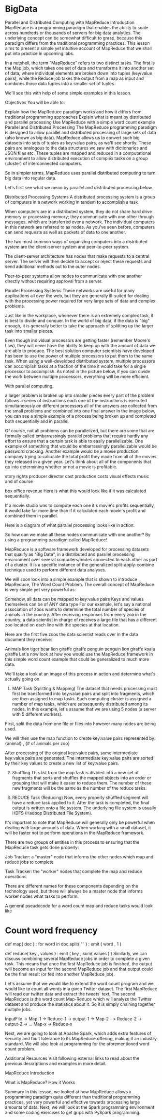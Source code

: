 # BigData

Parallel and Distributed Computing with MapReduce
Introduction
MapReduce is a programming paradigm that enables the ability to scale across hundreds or thousands of servers for big data analytics. The underlying concept can be somewhat difficult to grasp, because this paradigm differs from the traditional programming practices. This lesson aims to present a simple yet intuitive account of MapReduce that we shall put into practice in upcoming labs.

In a nutshell, the term "MapReduce" refers to two distinct tasks. The first is the Map job, which takes one set of data and transforms it into another set of data, where individual elements are broken down into tuples (key/value pairs), while the Reduce job takes the output from a map as input and combines those data tuples into a smaller set of tuples.

We'll see this with help of some simple examples in this lesson.

Objectives
You will be able to:

Explain how the MapReduce paradigm works and how it differs from traditional programming approaches
Explain what is meant by distributed and parallel processing
Use MapReduce with a simple word count example
Parallel and Distributed Processing
The MapReduce programming paradigm is designed to allow parallel and distributed processing of large sets of data (also known as big data). MapReduce allows us to convert such big datasets into sets of tuples as key:value pairs, as we'll see shortly. These pairs are analogous to the data structures we saw with dictionaries and JSON files etc. These tuples are mapped and reduced in a computational environment to allow distributed execution of complex tasks on a group (cluster) of interconnected computers.

So in simpler terms, MapReduce uses parallel distributed computing to turn big data into regular data.

Let's first see what we mean by parallel and distributed processing below.

Distributed Processing Systems
A distributed processing system is a group of computers in a network working in tandem to accomplish a task

When computers are in a distributed system, they do not share hard drive memory or processing memory; they communicate with one other through messages, which are transferred over a network. The individual computers in this network are referred to as nodes. As you've seen before, computers can send requests as well as packets of data to one another.

The two most common ways of organizing computers into a distributed system are the client-server system and peer-to-peer system.

The client-server architecture has nodes that make requests to a central server. The server will then decide to accept or reject these requests and send additional methods out to the outer nodes.

Peer-to-peer systems allow nodes to communicate with one another directly without requiring approval from a server.



Parallel Processing Systems
These networks are useful for many applications all over the web, but they are generally ill-suited for dealing with the processing power required for very large sets of data and complex problems.

Just like in the workplace, whenever there is an extremely complex task, it is best to divide and conquer. In the world of big data, if the data is "big" enough, it is generally better to take the approach of splitting up the larger task into smaller pieces.

Even though individual processors are getting faster (remember Moore's Law), they will never have the ability to keep up with the amount of data we are able to produce. The best solution computer scientists have developed has been to use the power of multiple processors to put them to the same task. When using a well-developed distributed system, multiple processors can accomplish tasks at a fraction of the time it would take for a single processor to accomplish. As noted in the picture below, if you can divide the work between multiple processors, everything will be more efficient.

With parallel computing:

a larger problem is broken up into smaller pieces
every part of the problem follows a series of instructions
each one of the instructions is executed simultaneously on different processors
all of the answers are collected from the small problems and combined into one final answer
In the image below, you can see a simple example of a process being broken up and completed both sequentially and in parallel.



Of course, not all problems can be parallelized, but there are some that are formally called embarrassingly parallel problems that require hardly any effort to ensure that a certain task is able to easily parallelizable. One example of something that would be embarrassingly parallelizable would be password cracking. Another example would be a movie production company trying to calculate the total profit they made from all of the movies they released in a given year. Let's think about all of the components that go into determining whether or not a movie is profitable.

story rights
producer
director
cast
production costs
visual effects
music
and of course

box office revenue
Here is what this would look like if it was calculated sequentially.

If a movie studio was to compute each one it's movie's profits sequentially, it would take far more time than if it calculated each movie's profit and combined them in parallel.

Here is a diagram of what parallel processing looks like in action:



So how can we make all these nodes communicate with one another? By using a programming paradigm called MapReduce!

MapReduce is a software framework developed for processing datasets that qualify as "Big Data", in a distributed and parallel processing environment over several computers/nodes connected to each other as part of a cluster. It is a specific instance of the generalized split-apply-combine technique used to perform different data analyses.

We will soon look into a simple example that is shown to introduce MapReduce, The Word Count Problem. The overall concept of MapReduce is very simple yet very powerful as:

Somehow, all data can be mapped to key:value pairs
Keys and values themselves can be of ANY data type
For our example, let's say a national association of zoos wants to determine the total number of species of animals in the country. After receiving responses from every zoo in the country, a data scientist in charge of receives a large file that has a different zoo located on each line with the species at that location.

Here are the first five zoos the data scientist reads over in the data document they receive:

Animals
lion tiger bear
lion giraffe
giraffe penguin
penguin lion giraffe
koala giraffe
Let's now look at how you would use the MapReduce framework in this simple word count example that could be generalized to much more data.

We'll take a look at an image of this process in action and determine what's actually going on.



1. MAP Task (Splitting & Mapping)
The dataset that needs processing must first be transformed into key:value pairs and split into fragments, which are then assigned to map tasks. Each computing cluster is assigned a number of map tasks, which are subsequently distributed among its nodes. In this example, let's assume that we are using 5 nodes (a server with 5 different workers).

First, split the data from one file or files into however many nodes are being used.

We will then use the map function to create key:value pairs represented by:
{animal} , {# of animals per zoo}

After processing of the original key:value pairs, some intermediate key:value pairs are generated. The intermediate key:value pairs are sorted by their key values to create a new list of key:value pairs.

2. Shuffling
This list from the map task is divided into a new set of fragments that sorts and shuffles the mapped objects into an order or grouping that will make it easier to reduce them. The number of these new fragments will be the same as the number of the reduce tasks.

3. REDUCE Task (Reducing)
Now, every properly shuffled segment will have a reduce task applied to it. After the task is completed, the final output is written onto a file system. The underlying file system is usually HDFS (Hadoop Distributed File System).

It's important to note that MapReduce will generally only be powerful when dealing with large amounts of data. When working with a small dataset, it will be faster not to perform operations in the MapReduce framework.

There are two groups of entities in this process to ensuring that the MapReduce task gets done properly:

Job Tracker: a "master" node that informs the other nodes which map and reduce jobs to complete

Task Tracker: the "worker" nodes that complete the map and reduce operations

There are different names for these components depending on the technology used, but there will always be a master node that informs worker nodes what tasks to perform.

A general pseudocode for a word count map and reduce tasks would look like

# Count word frequency
def map( doc ) :
    for word in doc.split( ' ' ) :
    emit ( word , 1 )

def reduce( key , values ) :
    emit ( key , sum( values ) )
Similarly, we can discuss combining several MapReduce jobs in order to complete a given task. This means that once the first MapReduce job is finished, the output will become an input for the second MapReduce job and that output could be the final result (or fed into another MapReduce job).

Let's assume that we would like to extend the word count program and we would like to count all words in a given Twitter dataset. The first MapReduce will read our twitter data and extract the tweets' text. The second MapReduce is the word count Map-Reduce which will analyze the Twitter dataset and produce the statistics about it. So it is simply chaining together multiple jobs.

InputFile -> Map-1 -> Reduce-1 -> output-1 -> Map-2 - > Reduce-2 -> output-2 -> ... Map-x -> Reduce-x

Next, we are going to look at Apache Spark, which adds extra features of security and fault tolerance to its MapReduce offering, making it an industry standard. We will also look at programming for the aforementioned word count problem.

Additional Resources
Visit following external links to read about the previous descriptions and examples in more detail.

MapReduce Introduction

What is MapReduce? How it Works

Summary
In this lesson, we looked at how MapReduce allows a programming paradigm quite different than traditional programming practices, yet very powerful and effective towards processing large amounts of data. Next, we will look at the Spark programming environment and some coding exercises to get grips with PySpark programming.
